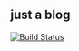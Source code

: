 just a blog
---

[![Build Status](https://travis-ci.org/liqsliu/liqsliu.github.io.svg?branch=master)](https://travis-ci.org/liqsliu/liqsliu.github.io)
